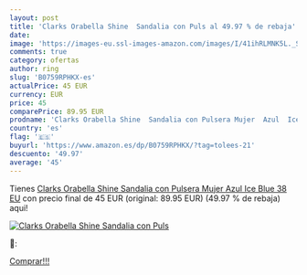 ```yaml
---
layout: post
title: 'Clarks Orabella Shine  Sandalia con Puls al 49.97 % de rebaja'
date: 
image: 'https://images-eu.ssl-images-amazon.com/images/I/41ihRLMNK5L._SL200_.jpg'
comments: true
category: ofertas
author: ring
slug: 'B0759RPHKX-es'
actualPrice: 45 EUR
currency: EUR
price: 45
comparePrice: 89.95 EUR
prodname: 'Clarks Orabella Shine  Sandalia con Pulsera Mujer  Azul  Ice Blue   38 EU'
country: 'es'
flag: '🇪🇸'
buyurl: 'https://www.amazon.es/dp/B0759RPHKX/?tag=tolees-21'
descuento: '49.97'
average: '45'
---
```


Tienes [Clarks Orabella Shine  Sandalia con Pulsera Mujer  Azul  Ice Blue   38 EU](https://www.amazon.es/dp/B0759RPHKX/?tag=tolees-21) con precio final de  45 EUR (original: 89.95 EUR) (49.97 %  de rebaja) aqui!

[![Clarks Orabella Shine  Sandalia con Puls](https://images-eu.ssl-images-amazon.com/images/I/41ihRLMNK5L._SL200_.jpg)](https://www.amazon.es/dp/B0759RPHKX/?tag=tolees-21)

🔎:


[Comprar!!!](https://www.amazon.es/dp/B0759RPHKX/?tag=tolees-21)
